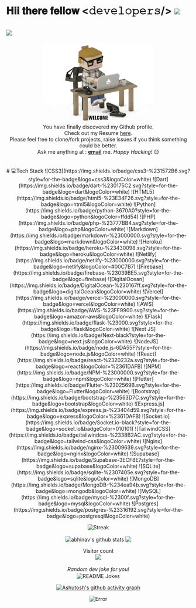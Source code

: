 <h1>
𝐇𝐢𝐢 𝐭𝐡𝐞𝐫𝐞 𝐟𝐞𝐥𝐥𝐨𝐰 <𝚍𝚎𝚟𝚎𝚕𝚘𝚙𝚎𝚛𝚜/> <img height="40" src="https://emoji.gg/assets/emoji/7333-parrotdance.gif" /><br />
</h1>

## <img src="https://readme-typing-svg.demolab.com?font=Fira+Code&pause=200&color=00F706FF&width=600&lines=async(❤️)=>{+await+Full+Stack+Web+Developer+};int+💻+{+return+Competitive+Programmer+};using+🙇‍♂️+public+class+Indie+Game+Developer{}"/>

<div align="center" width="50">
<img src="https://github.com/CERTIFIED2003/py-game/blob/master/images/my.gif" alt="Welcome!" width="300"/>
</div>



<div align="center">
You have finally discovered my Github profile. <br>
Check out my Resume <a href="">here</a>. <br> 
Please feel free to clone/fork projects, raise issues if you think something could be better. <br>
Ask me anything at :
<a href="mailto:gabhinav133@gmail.com"><b>email</b></a> me.
<i>Happy Hacking!</i> 😊
</div>

<div align="center">
</br>
</br>
# 💻Tech Stack
![CSS3](https://img.shields.io/badge/css3-%231572B6.svg?style=for-the-badge&logo=css3&logoColor=white) ![Dart](https://img.shields.io/badge/dart-%230175C2.svg?style=for-the-badge&logo=dart&logoColor=white) ![HTML5](https://img.shields.io/badge/html5-%23E34F26.svg?style=for-the-badge&logo=html5&logoColor=white) ![Python](https://img.shields.io/badge/python-3670A0?style=for-the-badge&logo=python&logoColor=ffdd54) ![PHP](https://img.shields.io/badge/php-%23777BB4.svg?style=for-the-badge&logo=php&logoColor=white) ![Markdown](https://img.shields.io/badge/markdown-%23000000.svg?style=for-the-badge&logo=markdown&logoColor=white) ![Heroku](https://img.shields.io/badge/heroku-%23430098.svg?style=for-the-badge&logo=heroku&logoColor=white) ![Netlify](https://img.shields.io/badge/netlify-%23000000.svg?style=for-the-badge&logo=netlify&logoColor=#00C7B7) ![Firebase](https://img.shields.io/badge/firebase-%23039BE5.svg?style=for-the-badge&logo=firebase) ![DigitalOcean](https://img.shields.io/badge/DigitalOcean-%230167ff.svg?style=for-the-badge&logo=digitalOcean&logoColor=white) ![Vercel](https://img.shields.io/badge/vercel-%23000000.svg?style=for-the-badge&logo=vercel&logoColor=white) ![AWS](https://img.shields.io/badge/AWS-%23FF9900.svg?style=for-the-badge&logo=amazon-aws&logoColor=white) ![Flask](https://img.shields.io/badge/flask-%23000.svg?style=for-the-badge&logo=flask&logoColor=white) ![Next JS](https://img.shields.io/badge/Next-black?style=for-the-badge&logo=next.js&logoColor=white) ![NodeJS](https://img.shields.io/badge/node.js-6DA55F?style=for-the-badge&logo=node.js&logoColor=white) ![React](https://img.shields.io/badge/react-%2320232a.svg?style=for-the-badge&logo=react&logoColor=%2361DAFB) ![NPM](https://img.shields.io/badge/NPM-%23000000.svg?style=for-the-badge&logo=npm&logoColor=white) ![Flutter](https://img.shields.io/badge/Flutter-%2302569B.svg?style=for-the-badge&logo=Flutter&logoColor=white) ![Bootstrap](https://img.shields.io/badge/bootstrap-%23563D7C.svg?style=for-the-badge&logo=bootstrap&logoColor=white) ![Express.js](https://img.shields.io/badge/express.js-%23404d59.svg?style=for-the-badge&logo=express&logoColor=%2361DAFB) ![Socket.io](https://img.shields.io/badge/Socket.io-black?style=for-the-badge&logo=socket.io&badgeColor=010101) ![TailwindCSS](https://img.shields.io/badge/tailwindcss-%2338B2AC.svg?style=for-the-badge&logo=tailwind-css&logoColor=white) ![Nginx](https://img.shields.io/badge/nginx-%23009639.svg?style=for-the-badge&logo=nginx&logoColor=white) 	![Supabase](https://img.shields.io/badge/Supabase-3ECF8E?style=for-the-badge&logo=supabase&logoColor=white) ![SQLite](https://img.shields.io/badge/sqlite-%2307405e.svg?style=for-the-badge&logo=sqlite&logoColor=white) ![MongoDB](https://img.shields.io/badge/MongoDB-%234ea94b.svg?style=for-the-badge&logo=mongodb&logoColor=white) ![MySQL](https://img.shields.io/badge/mysql-%2300f.svg?style=for-the-badge&logo=mysql&logoColor=white) ![Postgres](https://img.shields.io/badge/postgres-%23316192.svg?style=for-the-badge&logo=postgresql&logoColor=white)


![Streak](https://streak-stats.demolab.com?user=abhiinavgupta)

<img align="center" src="https://github-readme-stats-sigma-five.vercel.app/api?username=abhiinavgupta&hide=contribs,issues&show_icons=true&hide_border=true" alt="abhinav's github stats" /></a>
<img align="center" src="https://github-readme-stats-sigma-five.vercel.app/api/top-langs/?username=abhiinavgupta&layout=compact&hide_border=true" />

<p align="center"> 
  Visitor count<br>
  <img src="https://profile-counter.glitch.me/abhiinavgupta/count.svg" />
</p>

<i>Random dev joke for you!</i><br>
<img align="center" src="https://readme-jokes.vercel.app/api?bgColor=%23073b4c&textColor=%2306d6a0&aColor=%2306d6a0&borderColor=%2306d6a0" alt="README Jokes" />

<!-- ![Contribution Graph](https://github-readme-activity-graph.cyclic.app/graph?username=abhiinavgupta&bg_color=0d1117&color=ffffff&line=00F706FF&point=f9fafa&area=true&hide_border=true) -->

[![Ashutosh's github activity graph](https://github-readme-activity-graph.vercel.app/graph?username=abhiinavgupta&bg_color=ffffff&color=000000&line=ff4df3&point=000000&area=true&hide_border=true)](https://github.com/ashutosh00710/github-readme-activity-graph)

![Error](https://readme-typing-svg.herokuapp.com/?font=Fira+Code&size=24&duration=100&pause=10&color=00F706FF&center=true&vCenter=true&height=40&lines=Error+404+Not+Found)

</div>

